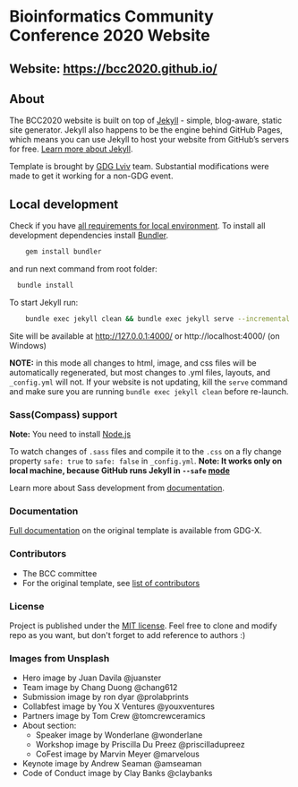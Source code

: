 # Bioinformatics Community Conference 2020 Website

## Website: https://bcc2020.github.io/

## About

The BCC2020 website is built on top of [Jekyll](http://jekyllrb.com/) - simple, blog-aware, static site generator. Jekyll also happens to be the engine behind GitHub Pages, which means you can use Jekyll to host your website from GitHub’s servers for free. [Learn more about Jekyll](http://jekyllrb.com/).

Template is brought by [GDG Lviv](http://gdg.org.ua/) team. Substantial modifications were made to get it working for a non-GDG event.

## Local development

Check if you have [all requirements for local environment](http://jekyllrb.com/docs/installation/).
To install all development dependencies install [Bundler](http://bundler.io/).
```bash
    gem install bundler
```
and run next command from root folder:

```bash
  bundle install
```  

To start Jekyll run:
```bash
    bundle exec jekyll clean && bundle exec jekyll serve --incremental
```
Site will be available at http://127.0.0.1:4000/ or http://localhost:4000/ (on Windows)

**NOTE:** in this mode all changes to html, image, and css files will be automatically regenerated, but most changes to .yml files, layouts, and `_config.yml` will not. If your website is not updating, kill the `serve` command and make sure you are running `bundle exec jekyll clean` before re-launch.

### Sass(Compass) support
**Note:** You need to install [Node.js](http://nodejs.org/download/)

To watch changes of `.sass` files and compile it to the `.css` on a fly change property `safe: true` to `safe: false` in `_config.yml`.
**Note: It works only on local machine, because GitHub runs Jekyll in `--safe` [mode](https://help.github.com/articles/using-jekyll-with-pages/#configuration-overrides)**

Learn more about Sass development from [documentation](https://github.com/gdg-x/zeppelin/wiki/Sass-development).

### Documentation

[Full documentation](https://github.com/gdg-x/zeppelin/wiki) on the original template is available from GDG-X.


### Contributors
* The BCC committee
* For the original template, see [list of contributors](https://github.com/gdg-x/zeppelin/graphs/contributors)

### License
Project is published under the [MIT license](https://github.com/gdg-x/zeppelin/blob/master/LICENSE.txt). Feel free to clone and modify repo as you want, but don't forget to add reference to authors :)


### Images from Unsplash

- Hero image by Juan Davila @juanster
- Team image by Chang Duong @chang612
- Submission image by ron dyar @prolabprints
- Collabfest image by You X Ventures @youxventures
- Partners image by Tom Crew @tomcrewceramics
- About section:
  - Speaker image by Wonderlane @wonderlane
  - Workshop image by Priscilla Du Preez @priscilladupreez
  - CoFest image by Marvin Meyer @marvelous
- Keynote image by Andrew Seaman @amseaman
- Code of Conduct image by Clay Banks @claybanks
